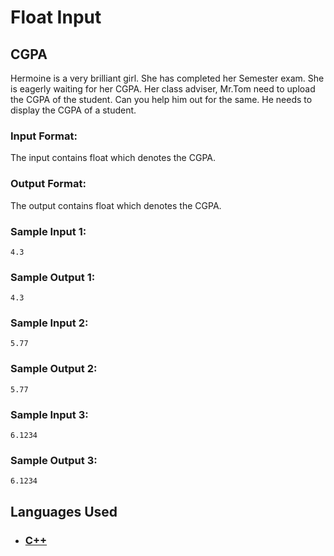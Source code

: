 # Float Input

## CGPA

Hermoine is a very brilliant girl. She has completed her Semester exam. She is eagerly waiting for her CGPA. Her class adviser, Mr.Tom need to upload the CGPA of the student. Can you help him out for the same. He needs to display the CGPA of a student.

### Input Format:

The input contains float which denotes the CGPA.

### Output Format:

The output contains float which denotes the CGPA.

### Sample Input 1:

```
4.3
```

### Sample Output 1:

```
4.3
```
### Sample Input 2:

```
5.77
```

### Sample Output 2:

```
5.77
```
### Sample Input 3:

```
6.1234
```

### Sample Output 3:

```
6.1234
```

## Languages Used

- ### [C++](question_06.cpp)
